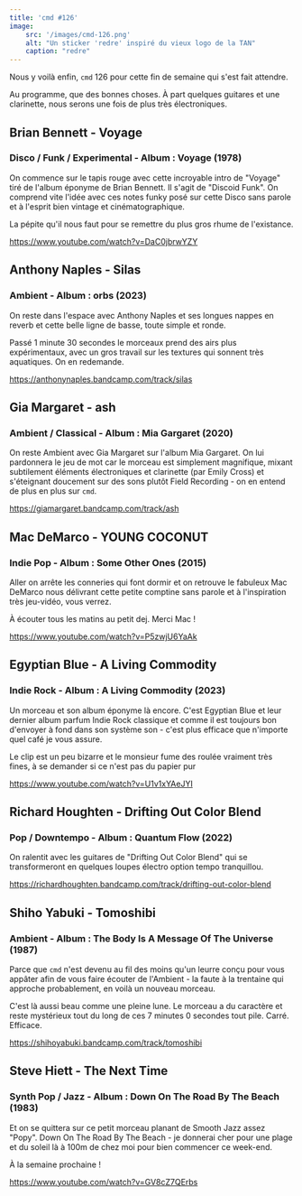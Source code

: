 ```yaml
---
title: 'cmd #126'
image:
    src: '/images/cmd-126.png'
    alt: "Un sticker 'redre' inspiré du vieux logo de la TAN"
    caption: "redre"
---
```


Nous y voilà enfin, `cmd` 126 pour cette fin de semaine qui s'est fait attendre.

Au programme, que des bonnes choses. À part quelques guitares et une clarinette, nous serons une fois de plus très électroniques.

## Brian Bennett - Voyage 
### Disco / Funk / Experimental - Album : Voyage (1978)

On commence sur le tapis rouge avec cette incroyable intro de "Voyage" tiré de l'album éponyme de Brian Bennett. Il s'agit de "Discoid Funk". On comprend vite l'idée avec ces notes funky posé sur cette Disco sans parole et à l'esprit bien vintage et cinématographique.

La pépite qu'il nous faut pour se remettre du plus gros rhume de l'existance.

https://www.youtube.com/watch?v=DaC0jbrwYZY

## Anthony Naples - Silas 
### Ambient - Album : orbs (2023)

On reste dans l'espace avec Anthony Naples et ses longues nappes en reverb et cette belle ligne de basse, toute simple et ronde.

Passé 1 minute 30 secondes le morceaux prend des airs plus expérimentaux, avec un gros travail sur les textures qui sonnent très aquatiques. On en redemande.

https://anthonynaples.bandcamp.com/track/silas

## Gia Margaret - ash 
### Ambient / Classical - Album : Mia Gargaret (2020)

On reste Ambient avec Gia Margaret sur l'album Mia Gargaret. On lui pardonnera le jeu de mot car le morceau est simplement magnifique, mixant subtilement éléments électroniques et clarinette (par Emily Cross) et s'éteignant doucement sur des sons plutôt Field Recording - on en entend de plus en plus sur `cmd`.

https://giamargaret.bandcamp.com/track/ash

## Mac DeMarco - YOUNG COCONUT 
### Indie Pop - Album : Some Other Ones (2015)

Aller on arrête les conneries qui font dormir et on retrouve le fabuleux Mac DeMarco nous délivrant cette petite comptine sans parole et à l'inspiration très jeu-vidéo, vous verrez. 

À écouter tous les matins au petit dej. Merci Mac !

https://www.youtube.com/watch?v=P5zwjU6YaAk

## Egyptian Blue - A Living Commodity 
### Indie Rock - Album : A Living Commodity (2023)

Un morceau et son album éponyme là encore. C'est Egyptian Blue et leur dernier album parfum Indie Rock classique et comme il est toujours bon d'envoyer à fond dans son système son - c'est plus efficace que n'importe quel café je vous assure.

Le clip est un peu bizarre et le monsieur fume des roulée vraiment très fines, à se demander si ce n'est pas du papier pur

https://www.youtube.com/watch?v=U1v1xYAeJYI

## Richard Houghten - Drifting Out Color Blend 
### Pop / Downtempo - Album : Quantum Flow (2022)

On ralentit avec les guitares de "Drifting Out Color Blend" qui se transformeront en quelques loupes électro option tempo tranquillou.

https://richardhoughten.bandcamp.com/track/drifting-out-color-blend

## Shiho Yabuki - Tomoshibi 
### Ambient - Album : The Body Is A Message Of The Universe (1987)

Parce que `cmd` n'est devenu au fil des moins qu'un leurre conçu pour vous appâter afin de vous faire écouter de l'Ambient - la faute à la trentaine qui approche probablement, en voilà un nouveau morceau.

C'est là aussi beau comme une pleine lune. Le morceau a du caractère et reste mystérieux tout du long de ces 7 minutes 0 secondes tout pile. Carré. Efficace.

https://shihoyabuki.bandcamp.com/track/tomoshibi

## Steve Hiett - The Next Time
### Synth Pop / Jazz - Album : Down On The Road By The Beach (1983)

Et on se quittera sur ce petit morceau planant de Smooth Jazz assez "Popy". Down On The Road By The Beach - je donnerai cher pour une plage et du soleil là à 100m de chez moi pour bien commencer ce week-end.

À la semaine prochaine !

https://www.youtube.com/watch?v=GV8cZ7QErbs
